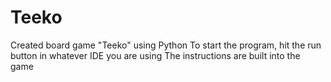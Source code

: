 # Teeko
Created board game "Teeko" using Python 
To start the program, hit the run button in whatever IDE you are using
The instructions are built into the game

